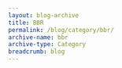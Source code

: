 ```yaml
---
layout: blog-archive
title: BBR
permalink: /blog/category/bbr/
archive-name: bbr
archive-type: Category
breadcrumb: blog
---
```

